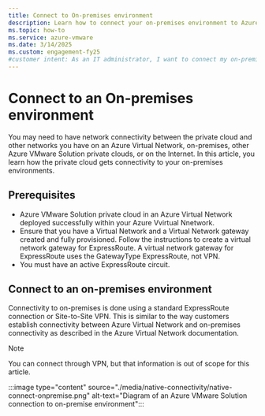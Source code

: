 ```yaml
---
title: Connect to On-premises environment
description: Learn how to connect your on-premises environment to Azure VMware Solution using ExpressRoute or Site-to-Site VPN for seamless integration.
ms.topic: how-to
ms.service: azure-vmware
ms.date: 3/14/2025
ms.custom: engagement-fy25
#customer intent: As an IT administrator, I want to connect my on-premises environment to Azure VMware Solution in an Azure virtual network so that I can extend my infrastructure seamlessly.
---
```


# Connect to an On-premises environment

You may need to have network connectivity between the private cloud and other networks you have on an Azure Virtual Network, on-premises, other Azure VMware Solution private clouds, or on the Internet. In this article, you learn how the private cloud gets connectivity to your on-premises environments.

## Prerequisites

- Azure VMware Solution private cloud in an Azure Virtual Network deployed successfully within your Azure Vvirtual Nnetwork.
- Ensure that you have a Virtual Network and a Virtual Network gateway created and fully provisioned. Follow the instructions to create a virtual network gateway for ExpressRoute. A virtual network gateway for ExpressRoute uses the GatewayType ExpressRoute, not VPN.
- You must have an active ExpressRoute circuit.

## Connect to an on-premises environment

Connectivity to on-premises is done using a standard ExpressRoute connection or Site-to-Site VPN. This is similar to the way customers establish connectivity between Azure Virtual Network and on-premises connectivity as described in the Azure Virtual Network documentation.

> [!NOTE]
> You can connect through VPN, but that information is out of scope for this article.

:::image type="content" source="./media/native-connectivity/native-connect-onpremise.png" alt-text="Diagram of an Azure VMware Solution connection to on-premise environment":::
